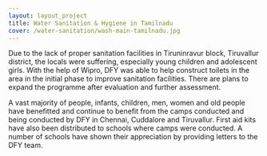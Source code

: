 ```yaml
---
layout: layout_project
title: Water Sanitation & Hygiene in Tamilnadu
cover: /water-sanitation/wash-main-tamilnadu.jpg
---
```


Due to the lack of proper sanitation facilities in Tiruninravur block, Tiruvallur district, the locals were suffering, especially young children and adolescent girls. With the help of Wipro, DFY was able to help construct toilets in the area in the initial phase to improve sanitation facilities. There are plans to expand the programme after evaluation and further assessment.

A vast majority of people, infants, children, men, women and old people have benefitted and continue to benefit from the camps conducted and being conducted by DFY in Chennai, Cuddalore and Tiruvallur. First aid kits have also been distributed to schools where camps were conducted. A number of schools have shown their appreciation by providing letters to the DFY team.
